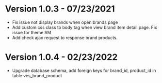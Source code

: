 # Version 1.0.3 - 07/23/2021
- Fix issue not display brands when open brands page
- Add custom css class to body tag when view brand item detail page. Fix issue for theme SM
- Add check ajax request to response brand products.

# Version 1.0.4 - 02/23/2022
- Upgrade database schema, add foreign keys for brand_id, product_id in table ves_brand_product
